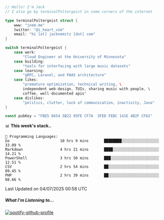 ```go
// Hello! I'm Jack
// I also go by terminalPoltergeist in some corners of the internet

type terminalPoltergeist struct {
    www: "jnem.me"
    twitter: "@i_heart_vim"
    email: "hi [at] jacknemitz [dot] com"
}

switch terminalPoltergeist {
    case work:
        "Cloud Engineer at the University of Minnesota"
    case building:
        "tools for interfacing with large music datasets"
    case learning:
        "gRPC, Laravel, and PAAS architecture"
    case likes:
        "premature optimization, technical writing, \
        independent web-design, TUIs, sharing music with people, \
        coffee, well-documented apis"
    case dislikes:
        "politics, clutter, lack of communication, inactivity, Java"
}

const pubKey = "FBE5 6654 5B22 93FE CF7A  3FED FEBC 141E 4B2F CF62"
```

<!--START_SECTION:waka-->
📊 **This week's stack..** 

```text
💬 Programming Languages: 
Go                       10 hrs 9 mins       ████████░░░░░░░░░░░░░░░░░   33.09 % 
Markdown                 4 hrs 21 mins       ████░░░░░░░░░░░░░░░░░░░░░   14.21 % 
PowerShell               3 hrs 50 mins       ███░░░░░░░░░░░░░░░░░░░░░░   12.51 % 
CSV                      2 hrs 54 mins       ██░░░░░░░░░░░░░░░░░░░░░░░   09.45 % 
PHP                      2 hrs 39 mins       ██░░░░░░░░░░░░░░░░░░░░░░░   08.66 % 
```


 Last Updated on 04/07/2025 00:58 UTC
<!--END_SECTION:waka-->

##### What I'm Listening to...

[![spotify-github-profile](https://jnem.me/listening-item?maxAge=2592000)](https://jnem.me/listening)
